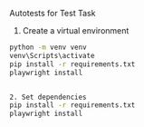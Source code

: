 Autotests for Test Task 

1. Create a virtual environment 
```bash
python -m venv venv
venv\Scripts\activate  
pip install -r requirements.txt
playwright install


2. Set dependencies
pip install -r requirements.txt
playwright install
